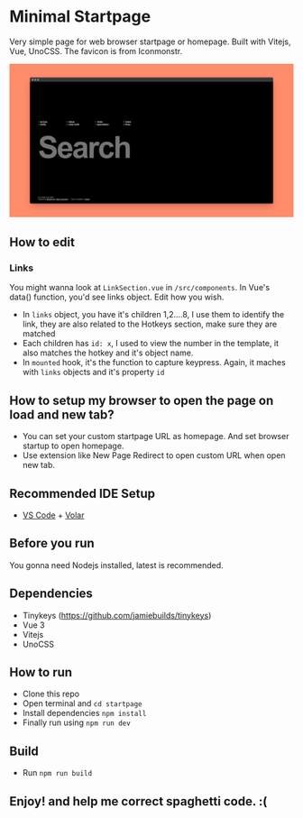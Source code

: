 # Minimal Startpage

Very simple page for web browser startpage or homepage.
Built with Vitejs, Vue, UnoCSS.
The favicon is from Iconmonstr.

![Preview](public/startpage.png)

## How to edit

### Links

You might wanna look at `LinkSection.vue` in `/src/components`.
In Vue's data() function, you'd see links object. Edit how you wish.

-   In `links` object, you have it's children 1,2....8, I use them to identify the link, they are also related to the Hotkeys section, make sure they are matched
-   Each children has `id: x`, I used to view the number in the template, it also matches the hotkey and it's object name.
-   In `mounted` hook, it's the function to capture keypress. Again, it maches with `links` objects and it's property `id`

## How to setup my browser to open the page on load and new tab?

-   You can set your custom startpage URL as homepage. And set browser startup to open homepage.
-   Use extension like New Page Redirect to open custom URL when open new tab.

## Recommended IDE Setup

-   [VS Code](https://code.visualstudio.com/) + [Volar](https://marketplace.visualstudio.com/items?itemName=Vue.volar)

## Before you run

You gonna need Nodejs installed, latest is recommended.

## Dependencies

-   Tinykeys (https://github.com/jamiebuilds/tinykeys)
-   Vue 3
-   Vitejs
-   UnoCSS

## How to run

-   Clone this repo
-   Open terminal and `cd startpage`
-   Install dependencies `npm install `
-   Finally run using `npm run dev`

## Build

-   Run `npm run build`

## Enjoy! and help me correct spaghetti code. :(
